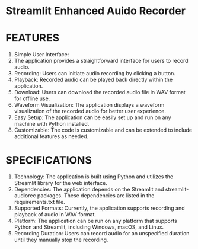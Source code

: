 # Streamlit Enhanced Auido Recorder

# FEATURES 
1. Simple User Interface: 
2. The application provides a straightforward interface for users to record audio.
3. Recording: Users can initiate audio recording by clicking a button.
4. Playback: Recorded audio can be played back directly within the application.
5. Download: Users can download the recorded audio file in WAV format for offline use.
6. Waveform Visualization: The application displays a waveform visualization of the recorded audio for better user experience.
7. Easy Setup: The application can be easily set up and run on any machine with Python installed.
8. Customizable: The code is customizable and can be extended to include additional features as needed.

# SPECIFICATIONS
1. Technology: The application is built using Python and utilizes the Streamlit library for the web interface.
2. Dependencies: The application depends on the Streamlit and streamlit-audiorec packages. These dependencies are listed in the requirements.txt file.
3. Supported Formats: Currently, the application supports recording and playback of audio in WAV format.
4. Platform: The application can be run on any platform that supports Python and Streamlit, including Windows, macOS, and Linux.
5. Recording Duration: Users can record audio for an unspecified duration until they manually stop the recording.
